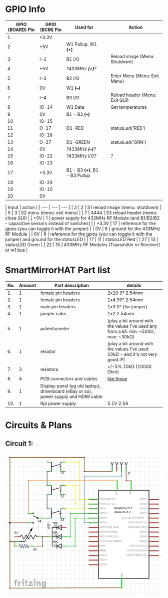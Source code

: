 # GPIO Info
| GPIO (BOARD) Pin | GPIO (BCM) Pin | Used for | | Action |
| --- | --- | --- | --- | --- |
| 1 | +3.3V | | | |
| 2 | +5V | W1 Pullup, W1 **(+)** | | |
| 3 | I-2 | B1 I/O | | Reload image (Menu: Shutdown) |
| 4 | +5V | _?433MHz **(+)**?_ | | |
| 5 | I-3 | B2 I/O | | Enter Menu (Menu: Exit Menu) |
| 6 | 0V | W1 **(&ndash;)** | | |
| 7 | I-4 | B3 I/O | | Reload header (Menu: Exit GUI) |
| 8 | IO-14 | W1 Data | | Get temperatures |
| 9 | 0V | B1 - B3 **(&ndash;)** | | |
| 10 | IO-15 | | | |
| 11 | O-17 | D1-RED | | statusLed('RED') |
| 12 | IO-18 | | | |
| 13 | O-27 | D1-GREEN | | statusLed('GRN') |
| 14 | 0V | _?433MHz **(&ndash;)**?_ | | |
| 15 | IO-22 | _?433MHz I/O?_ | | _?_ |
| 16 | IO-23 | | | |
| 17 | +3.3V | B1 - B3 **(+)**, B1 - B3 Pullup | | |
| 18 | IO-24 | | | |
| 19 | IO-10 | | | |
| 20 | 0V | | | |

| Input | action |
| --- | --- | --- |
| 3 | 2 | S1 reload image (menu: shutdown) |
| 5 | 3 | S2 menu (menu: exit menu) |
| 7 | 4444 | S3 reload header (menu: close GUI) |
| +5V | 1 | power supply for 433MHz RF Module (and B1/B2/B3 - capacitive sensors instead of switches) |
| +3.3V | 17 |  reference for the gpios (you can toggle it with the jumper) |
| 0V | 6 | ground for the 433MHz RF Module |
| 0V | 9 | reference for the gpios (you can toggle it with the jumper) and ground for the statusLED |
| 17 | 11 | statusLED Red |
| 27 | 13 | statusLED Green |
| 22 | 15 | 433MHz RF Modules (Transmitter or Receiver) or w1 bus |
# SmartMirrorHAT Part list
| No. | Amount | Part description | details
| --- | --- | --- | --- |
| 1. | 1 | female pin headers | 2x10 0° 2.54mm |
| 2. | 1 | female pin headers | 1x4 90° 2.54mm |
| 3. | 1 | male pin headers | 1x3 0° (for jumper) |
| 4. | 1 | jumper cabs | 1x2 2.54mm |
| 5. | 1 | potentiometer | (play a bit around with the values I've used any from a kit. min: ~500Ω, max: ~30kΩ) |
| 6. | 1 | resistor | (play a bit around with the values I've used 10kΩ - and it's not very good :P) |
| 7. | 3 | resistors | +/-5% 10kΩ (10000 Ohm) |
| 8. | 4 | PCB connectors and cables | [like those](https://www.reichelt.com/PCB-Connectors/PS-25-3W-BR/3/index.html?ACTION=3&GROUPID=7525&ARTICLE=14828) |
| 9. | 1 | Display panel (eg old laptop), driverboard (eBay or so), power supply and HDMI cable ||
| 10. | 1 | Rpi power supply | 5.1V 2.5A |
# Circuits & Plans
## Circuit 1:
[![circuit 1](SmartMirrorHAT-circuit.png)](SmartMirrorHAT-circuit.png)
